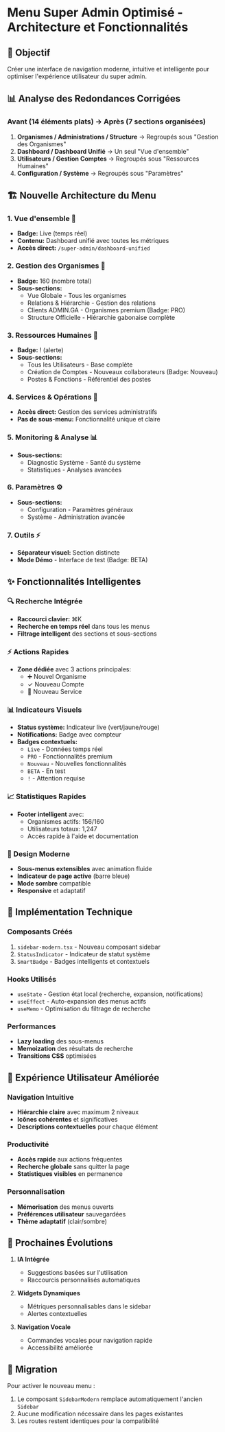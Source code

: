 # Menu Super Admin Optimisé - Architecture et Fonctionnalités

## 🎯 Objectif
Créer une interface de navigation moderne, intuitive et intelligente pour optimiser l'expérience utilisateur du super admin.

## 📊 Analyse des Redondances Corrigées

### Avant (14 éléments plats) → Après (7 sections organisées)
1. **Organismes / Administrations / Structure** → Regroupés sous "Gestion des Organismes"
2. **Dashboard / Dashboard Unifié** → Un seul "Vue d'ensemble"
3. **Utilisateurs / Gestion Comptes** → Regroupés sous "Ressources Humaines"
4. **Configuration / Système** → Regroupés sous "Paramètres"

## 🏗️ Nouvelle Architecture du Menu

### 1. **Vue d'ensemble** 🎯
- **Badge:** Live (temps réel)
- **Contenu:** Dashboard unifié avec toutes les métriques
- **Accès direct:** `/super-admin/dashboard-unified`

### 2. **Gestion des Organismes** 🏢
- **Badge:** 160 (nombre total)
- **Sous-sections:**
  - Vue Globale - Tous les organismes
  - Relations & Hiérarchie - Gestion des relations
  - Clients ADMIN.GA - Organismes premium (Badge: PRO)
  - Structure Officielle - Hiérarchie gabonaise complète

### 3. **Ressources Humaines** 👥
- **Badge:** ! (alerte)
- **Sous-sections:**
  - Tous les Utilisateurs - Base complète
  - Création de Comptes - Nouveaux collaborateurs (Badge: Nouveau)
  - Postes & Fonctions - Référentiel des postes

### 4. **Services & Opérations** 📄
- **Accès direct:** Gestion des services administratifs
- **Pas de sous-menu:** Fonctionnalité unique et claire

### 5. **Monitoring & Analyse** 📊
- **Sous-sections:**
  - Diagnostic Système - Santé du système
  - Statistiques - Analyses avancées

### 6. **Paramètres** ⚙️
- **Sous-sections:**
  - Configuration - Paramètres généraux
  - Système - Administration avancée

### 7. **Outils** ⚡
- **Séparateur visuel:** Section distincte
- **Mode Démo** - Interface de test (Badge: BETA)

## ✨ Fonctionnalités Intelligentes

### 🔍 Recherche Intégrée
- **Raccourci clavier:** ⌘K
- **Recherche en temps réel** dans tous les menus
- **Filtrage intelligent** des sections et sous-sections

### ⚡ Actions Rapides
- **Zone dédiée** avec 3 actions principales:
  - ➕ Nouvel Organisme
  - ✓ Nouveau Compte
  - 📄 Nouveau Service

### 📊 Indicateurs Visuels
- **Status système:** Indicateur live (vert/jaune/rouge)
- **Notifications:** Badge avec compteur
- **Badges contextuels:**
  - `Live` - Données temps réel
  - `PRO` - Fonctionnalités premium
  - `Nouveau` - Nouvelles fonctionnalités
  - `BETA` - En test
  - `!` - Attention requise

### 📈 Statistiques Rapides
- **Footer intelligent** avec:
  - Organismes actifs: 156/160
  - Utilisateurs totaux: 1,247
  - Accès rapide à l'aide et documentation

### 🎨 Design Moderne
- **Sous-menus extensibles** avec animation fluide
- **Indicateur de page active** (barre bleue)
- **Mode sombre** compatible
- **Responsive** et adaptatif

## 🔧 Implémentation Technique

### Composants Créés
1. `sidebar-modern.tsx` - Nouveau composant sidebar
2. `StatusIndicator` - Indicateur de statut système
3. `SmartBadge` - Badges intelligents et contextuels

### Hooks Utilisés
- `useState` - Gestion état local (recherche, expansion, notifications)
- `useEffect` - Auto-expansion des menus actifs
- `useMemo` - Optimisation du filtrage de recherche

### Performances
- **Lazy loading** des sous-menus
- **Memoization** des résultats de recherche
- **Transitions CSS** optimisées

## 📱 Expérience Utilisateur Améliorée

### Navigation Intuitive
- **Hiérarchie claire** avec maximum 2 niveaux
- **Icônes cohérentes** et significatives
- **Descriptions contextuelles** pour chaque élément

### Productivité
- **Accès rapide** aux actions fréquentes
- **Recherche globale** sans quitter la page
- **Statistiques visibles** en permanence

### Personnalisation
- **Mémorisation** des menus ouverts
- **Préférences utilisateur** sauvegardées
- **Thème adaptatif** (clair/sombre)

## 🚀 Prochaines Évolutions

1. **IA Intégrée**
   - Suggestions basées sur l'utilisation
   - Raccourcis personnalisés automatiques

2. **Widgets Dynamiques**
   - Métriques personnalisables dans le sidebar
   - Alertes contextuelles

3. **Navigation Vocale**
   - Commandes vocales pour navigation rapide
   - Accessibilité améliorée

## 📝 Migration

Pour activer le nouveau menu :
1. Le composant `SidebarModern` remplace automatiquement l'ancien `Sidebar`
2. Aucune modification nécessaire dans les pages existantes
3. Les routes restent identiques pour la compatibilité 
